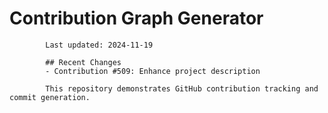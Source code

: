 # Contribution Graph Generator
            
            Last updated: 2024-11-19
            
            ## Recent Changes
            - Contribution #509: Enhance project description
            
            This repository demonstrates GitHub contribution tracking and commit generation.
        